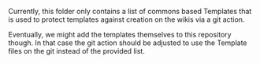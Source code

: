 Currently, this folder only contains a list of commons based Templates that is used to protect templates against creation on the wikis via a git action.

Eventually, we might add the templates themselves to this repository though.
In that case the git action should be adjusted to use the Template files on the git instead of the provided list.
